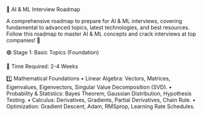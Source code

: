 


📌 AI & ML Interview Roadmap

A comprehensive roadmap to prepare for AI & ML interviews, covering fundamental to advanced topics, latest technologies, and best resources. Follow this roadmap to master AI & ML concepts and crack interviews at top companies! 🚀

🟢 Stage 1: Basic Topics (Foundation)

📅 Time Required: 2-4 Weeks

1️⃣ Mathematical Foundations
	•	Linear Algebra: Vectors, Matrices, Eigenvalues, Eigenvectors, Singular Value Decomposition (SVD).
	•	Probability & Statistics: Bayes Theorem, Gaussian Distribution, Hypothesis Testing.
	•	Calculus: Derivatives, Gradients, Partial Derivatives, Chain Rule.
	•	Optimization: Gradient Descent, Adam, RMSprop, Learning Rate Schedules.
